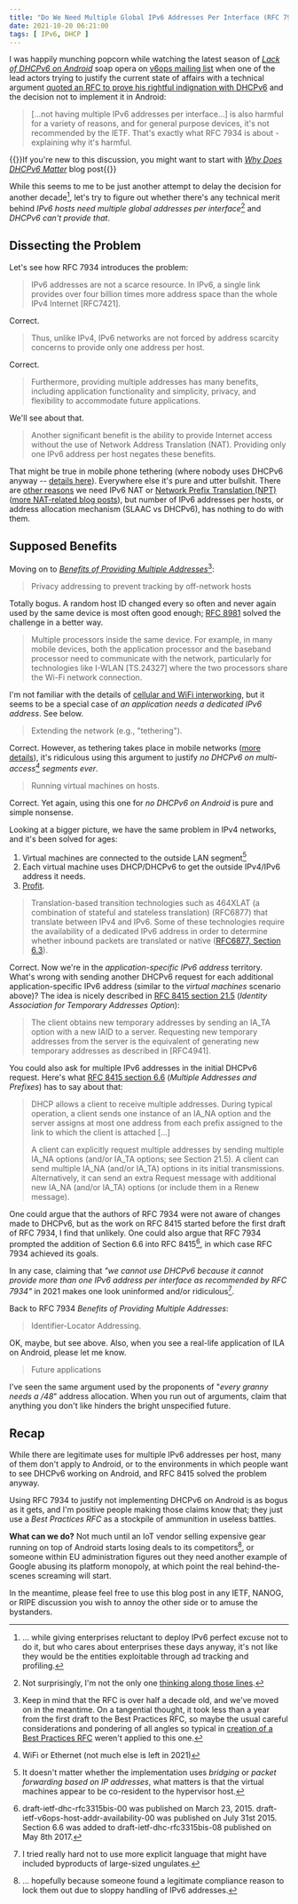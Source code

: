 ```yaml
---
title: "Do We Need Multiple Global IPv6 Addresses Per Interface (RFC 7934)"
date: 2021-10-20 06:21:00
tags: [ IPv6, DHCP ]
---
```

I was happily munching popcorn while watching the latest season of _[Lack of DHCPv6 on Android](https://mailarchive.ietf.org/arch/msg/v6ops/LsWLNn7jBuNkjKlLzeZOTCrnPN8/)_ soap opera on [v6ops mailing list](https://mailarchive.ietf.org/arch/browse/v6ops/) when one of the lead actors trying to justify the current state of affairs with a technical argument [quoted an RFC to prove his rightful indignation with DHCPv6](https://mailarchive.ietf.org/arch/msg/v6ops/7AihJ8u7RotHzOnT-gHrkTQY0RM/) and the decision not to implement it in Android:

> [...not having multiple IPv6 addresses per interface...] is also harmful for a variety of reasons, and for general purpose devices, it's not recommended by the IETF. That's exactly what RFC 7934 is about - explaining why it's harmful.

{{<note info>}}If you're new to this discussion, you might want to start with *[Why Does DHCPv6 Matter](/2021/10/dhcpv6-matters.html)* blog post{{</note>}}
<!--more-->
While this seems to me to be just another attempt to delay the decision for another decade[^2], let's try to figure out whether there's any technical merit behind _IPv6 hosts need multiple global addresses per interface_[^3] and _DHCPv6 can't provide that_.

[^2]: ... while giving enterprises reluctant to deploy IPv6 perfect excuse not to do it, but who cares about enterprises these days anyway, it's not like they would be the entities exploitable through ad tracking and profiling.

[^3]: Not surprisingly, I'm not the only one [thinking along those lines](https://mailarchive.ietf.org/arch/msg/v6ops/XDpXyn_Nt0m8nv7CErumDcwV0S4/).

## Dissecting the Problem

Let's see how RFC 7934 introduces the problem:

> IPv6 addresses are not a scarce resource.  In IPv6, a single link provides over four billion times more address space than the whole IPv4 Internet [RFC7421].

Correct.

> Thus, unlike IPv4, IPv6 networks are not forced by address scarcity concerns to provide only one address per host.

Correct.

> Furthermore, providing multiple addresses has many benefits, including application functionality and simplicity, privacy, and flexibility to accommodate future applications.

We'll see about that.

> Another significant benefit is the ability to provide Internet access without the use of Network Address Translation (NAT). Providing only one IPv6 address per host negates these benefits.

That might be true in mobile phone tethering (where nobody uses DHCPv6 anyway -- [details here](/2021/10/dhcpv6-matters.html#fnref:1)). Everywhere else it's pure and utter bullshit. There are [other reasons](https://blog.ipspace.net/2011/12/ipv6-multihoming-without-nat-problem.html) we need IPv6 NAT or [Network Prefix Translation (NPT)](https://blog.ipspace.net/2011/12/we-just-might-need-nat66.html) ([more NAT-related blog posts](https://blog.ipspace.net/tag/nat.html)), but number of IPv6 addresses per hosts, or address allocation mechanism (SLAAC vs DHCPv6), has nothing to do with them.

## Supposed Benefits

Moving on to *[Benefits of Providing Multiple Addresses](https://datatracker.ietf.org/doc/html/rfc7934#section-3)*[^4]:

[^4]: Keep in mind that the RFC is over half a decade old, and we've moved on in the meantime. On a tangential thought, it took less than a year from the first draft to the Best Practices RFC, so maybe the usual careful considerations and pondering of all angles so typical in [creation of a Best Practices RFC](https://blog.ipspace.net/2015/02/rfc-7454-bgp-operations-and-security.html) weren't applied to this one.

> Privacy addressing to prevent tracking by off-network hosts

Totally bogus. A random host ID changed every so often and never again used by the same device is most often good enough; [RFC 8981](https://datatracker.ietf.org/doc/html/rfc8981) solved the challenge in a better way.

> Multiple processors inside the same device.  For example, in many mobile devices, both the application processor and the baseband processor need to communicate with the network, particularly for technologies like I-WLAN [TS.24327] where the two processors share the Wi-Fi network connection.

I'm not familiar with the details of [cellular and WiFi interworking](https://en.wikipedia.org/wiki/Mobile_data_offloading#Cellular_and_Wi-Fi_network_interworking),  but it seems to be a special case of *an application needs a dedicated IPv6 address*. See below.

> Extending the network (e.g., "tethering").

Correct. However, as tethering takes place in mobile networks ([more details](/2021/10/dhcpv6-matters.html#fnref:1)), it's ridiculous using this argument to justify *no DHCPv6 on multi-access[^L] segments ever*.

[^L]: WiFi or Ethernet (not much else is left in 2021)

> Running virtual machines on hosts.

Correct. Yet again, using this one for *no DHCPv6 on Android* is pure and simple nonsense.

Looking at a bigger picture, we have the same problem in IPv4 networks, and it's been solved for ages:

1. Virtual machines are connected to the outside LAN segment[^5]
2. Each virtual machine uses DHCP/DHCPv6 to get the outside IPv4/IPv6 address it needs.
3. [Profit](https://en.wikipedia.org/wiki/Gnomes_(South_Park)).

[^5]: It doesn't matter whether the implementation uses *bridging* or *packet forwarding based on IP addresses*, what matters is that the virtual machines appear to be co-resident to the hypervisor host.

> Translation-based transition technologies such as 464XLAT (a combination of stateful and stateless translation) (RFC6877) that translate between IPv4 and IPv6.  Some of these technologies require the availability of a dedicated IPv6 address in order to determine whether inbound packets are translated or native ([RFC6877, Section 6.3](https://datatracker.ietf.org/doc/html/rfc6877#section-6.3)).

Correct. Now we're in the *application-specific IPv6 address* territory. What's wrong with sending another DHCPv6 request for each additional application-specific IPv6 address (similar to the *virtual machines* scenario above)? The idea is nicely described in [RFC 8415 section 21.5](https://datatracker.ietf.org/doc/html/rfc8415#section-21.5) (*Identity Association for Temporary Addresses Option*):

> The client obtains new temporary addresses by sending an IA_TA option with a new IAID to a server.  Requesting new temporary addresses from the server is the equivalent of generating new temporary addresses as described in [RFC4941].

You could also ask for multiple IPv6 addresses in the initial DHCPv6 request. Here's what [RFC 8415 section 6.6](https://datatracker.ietf.org/doc/html/rfc8415#section-6.6) (*Multiple Addresses and Prefixes*) has to say about that:

> DHCP allows a client to receive multiple addresses.  During typical operation, a client sends one instance of an IA_NA option and the server assigns at most one address from each prefix assigned to the link to which the client is attached [...]
> 
>  A client can explicitly request multiple addresses by sending
   multiple IA_NA options (and/or IA_TA options; see Section 21.5).  A client can send multiple IA_NA (and/or IA_TA) options in its initial transmissions.  Alternatively, it can send an extra Request message with additional new IA_NA (and/or IA_TA) options (or include them in a Renew message).

One could argue that the authors of RFC 7934 were not aware of changes made to DHCPv6, but as the work on RFC 8415 started before the first draft of RFC 7934, I find that unlikely. One could also argue that RFC 7934 prompted the addition of Section 6.6 into RFC 8415[^TL], in which case RFC 7934 achieved its goals.

In any case, claiming that *"we cannot use DHCPv6 because it cannot provide more than one IPv6 address per interface as recommended by RFC 7934"* in 2021 makes one look uninformed and/or ridiculous[^BS].

[^TL]: draft-ietf-dhc-rfc3315bis-00 was published on March 23, 2015. draft-ietf-v6ops-host-addr-availability-00 was published on July 31st 2015. Section 6.6 was added to draft-ietf-dhc-rfc3315bis-08 published on May 8th 2017.

[^BS]: I tried really hard not to use more explicit language that might have included byproducts of large-sized ungulates.

Back to RFC 7934 *Benefits of Providing Multiple Addresses*:

> Identifier-Locator Addressing.

OK, maybe, but see above. Also, when you see a real-life application of ILA on Android, please let me know.

> Future applications

I've seen the same argument used by the proponents of "*every granny needs a /48*" address allocation. When you run out of arguments, claim that anything you don't like hinders the bright unspecified future.

## Recap

While there are legitimate uses for multiple IPv6 addresses per host, many of them don't apply to Android, or to the environments in which people want to see DHCPv6 working on Android, and RFC 8415 solved the problem anyway. 

Using RFC 7934 to justify not implementing DHCPv6 on Android is as bogus as it gets, and I'm positive people making those claims know that; they just use a *Best Practices RFC* as a stockpile of ammunition in useless battles.

**What can we do?** Not much until an IoT vendor selling expensive gear running on top of Android starts losing deals to its competitors[^6], or someone within EU administration figures out they need another example of Google abusing its platform monopoly, at which point the real behind-the-scenes screaming will start. 

In the meantime, please feel free to use this blog post in any IETF, NANOG, or RIPE discussion you wish to annoy the other side or to amuse the bystanders.

[^6]: ... hopefully because someone found a legitimate compliance reason to lock them out due to sloppy handling of IPv6 addresses.

